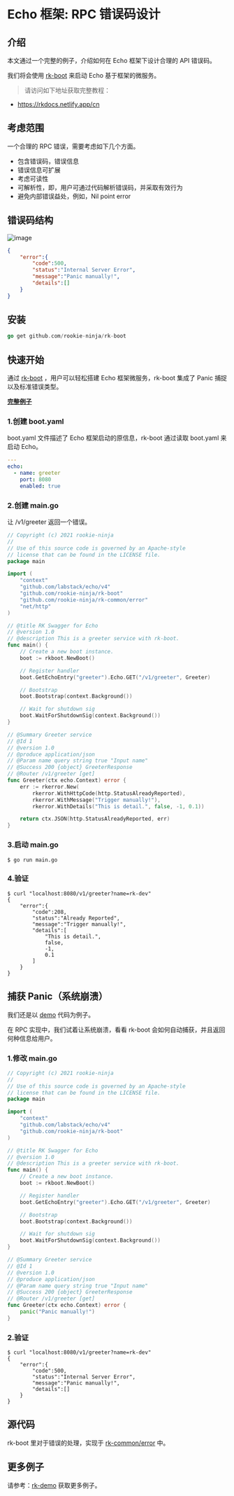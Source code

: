 # Echo 框架: RPC 错误码设计

## 介绍
本文通过一个完整的例子，介绍如何在 Echo 框架下设计合理的 API 错误码。

我们将会使用 [rk-boot](https://github.com/rookie-ninja/rk-boot) 来启动 Echo 基于框架的微服务。

> 请访问如下地址获取完整教程：

- https://rkdocs.netlify.app/cn

## 考虑范围
一个合理的 RPC 错误，需要考虑如下几个方面。

- 包含错误码，错误信息
- 错误信息可扩展
- 考虑可读性
- 可解析性，即，用户可通过代码解析错误码，并采取有效行为
- 避免内部错误益处，例如，Nil point error

## 错误码结构
![image](img/error-arch.png)

```json
{
    "error":{
        "code":500,
        "status":"Internal Server Error",
        "message":"Panic manually!",
        "details":[]
    }
}
```

## 安装

```go
go get github.com/rookie-ninja/rk-boot
```

## 快速开始
通过 [rk-boot](https://github.com/rookie-ninja/rk-boot) ，用户可以轻松搭建 Echo 框架微服务，rk-boot 集成了 Panic 捕捉以及标准错误类型。

**[完整例子](https://github.com/rookie-ninja/rk-demo/tree/master/echo/basic)**

### 1.创建 boot.yaml
boot.yaml 文件描述了 Echo 框架启动的原信息，rk-boot 通过读取 boot.yaml 来启动 Echo。

```yaml
---
echo:
  - name: greeter
    port: 8080
    enabled: true
```

### 2.创建 main.go
让 /v1/greeter 返回一个错误。

```go
// Copyright (c) 2021 rookie-ninja
//
// Use of this source code is governed by an Apache-style
// license that can be found in the LICENSE file.
package main

import (
	"context"
	"github.com/labstack/echo/v4"
	"github.com/rookie-ninja/rk-boot"
	"github.com/rookie-ninja/rk-common/error"
	"net/http"
)

// @title RK Swagger for Echo
// @version 1.0
// @description This is a greeter service with rk-boot.
func main() {
	// Create a new boot instance.
	boot := rkboot.NewBoot()

	// Register handler
	boot.GetEchoEntry("greeter").Echo.GET("/v1/greeter", Greeter)

	// Bootstrap
	boot.Bootstrap(context.Background())

	// Wait for shutdown sig
	boot.WaitForShutdownSig(context.Background())
}

// @Summary Greeter service
// @Id 1
// @version 1.0
// @produce application/json
// @Param name query string true "Input name"
// @Success 200 {object} GreeterResponse
// @Router /v1/greeter [get]
func Greeter(ctx echo.Context) error {
	err := rkerror.New(
		rkerror.WithHttpCode(http.StatusAlreadyReported),
		rkerror.WithMessage("Trigger manually!"),
		rkerror.WithDetails("This is detail.", false, -1, 0.1))

	return ctx.JSON(http.StatusAlreadyReported, err)
}
```

### 3.启动 main.go

```
$ go run main.go
```

### 4.验证

```
$ curl "localhost:8080/v1/greeter?name=rk-dev"
{
    "error":{
        "code":208,
        "status":"Already Reported",
        "message":"Trigger manually!",
        "details":[
            "This is detail.",
            false,
            -1,
            0.1
        ]
    }
}
```

## 捕获 Panic（系统崩溃）
我们还是以 [demo](https://github.com/rookie-ninja/rk-demo/tree/master/echo/basic) 代码为例子。

在 RPC 实现中，我们试着让系统崩溃，看看 rk-boot 会如何自动捕获，并且返回何种信息给用户。

### 1.修改 main.go
```go
// Copyright (c) 2021 rookie-ninja
//
// Use of this source code is governed by an Apache-style
// license that can be found in the LICENSE file.
package main

import (
	"context"
	"github.com/labstack/echo/v4"
	"github.com/rookie-ninja/rk-boot"
)

// @title RK Swagger for Echo
// @version 1.0
// @description This is a greeter service with rk-boot.
func main() {
	// Create a new boot instance.
	boot := rkboot.NewBoot()

	// Register handler
	boot.GetEchoEntry("greeter").Echo.GET("/v1/greeter", Greeter)

	// Bootstrap
	boot.Bootstrap(context.Background())

	// Wait for shutdown sig
	boot.WaitForShutdownSig(context.Background())
}

// @Summary Greeter service
// @Id 1
// @version 1.0
// @produce application/json
// @Param name query string true "Input name"
// @Success 200 {object} GreeterResponse
// @Router /v1/greeter [get]
func Greeter(ctx echo.Context) error {
	panic("Panic manually!")
}
```

### 2.验证

```
$ curl "localhost:8080/v1/greeter?name=rk-dev"
{
    "error":{
        "code":500,
        "status":"Internal Server Error",
        "message":"Panic manually!",
        "details":[]
    }
}
```

## 源代码
rk-boot 里对于错误的处理，实现于 [rk-common/error](https://github.com/rookie-ninja/rk-common/tree/master/error) 中。

## 更多例子
请参考：[rk-demo](https://github.com/rookie-ninja/rk-echo/tree/master/example/interceptor/panic) 获取更多例子。
